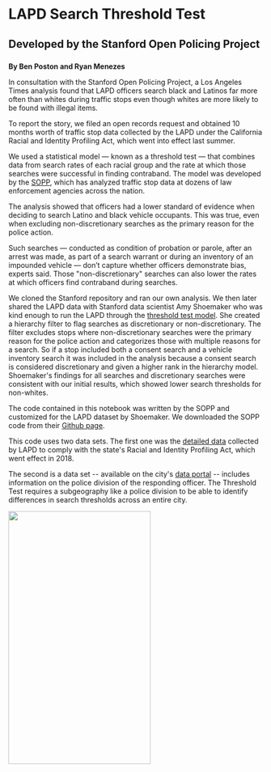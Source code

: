 # LAPD Search Threshold Test

## Developed by the Stanford Open Policing Project

###

<b>By Ben Poston and Ryan Menezes</b>

In consultation with the Stanford Open Policing Project, a Los Angeles Times analysis found that LAPD officers search black and Latinos far more often than whites during traffic stops even though whites are more likely to be found with illegal items.

To report the story, we filed an open records request and obtained 10 months worth of traffic stop data collected by the LAPD under the California Racial and Identity Profiling Act, which went into effect last summer.

We used a statistical model — known as a threshold test — that combines data from search rates of each racial group and the rate at which those searches were successful in finding contraband. The model was developed by the <a href=https://openpolicing.stanford.edu/>SOPP</a>, which has analyzed traffic stop data at dozens of law enforcement agencies across the nation.

The analysis showed that officers had a lower standard of evidence when deciding to search Latino and black vehicle occupants. This was true, even when excluding non-discretionary searches as the primary reason for the police action. 

Such searches — conducted as condition of probation or parole, after an arrest was made, as part of a search warrant or during an inventory of an impounded vehicle — don’t capture whether officers demonstrate bias, experts said. Those "non-discretionary" searches can also lower the rates at which officers find contraband during searches.

We cloned the Stanford repository and ran our own analysis. We then later shared the LAPD data with Stanford data scientist Amy Shoemaker who was kind enough to run the LAPD through the <a href=https://5harad.com/papers/threshold-test.pdf>threshold test model</a>. She created a hierarchy filter to flag searches as discretionary or non-discretionary. The filter excludes stops where non-discretionary searches were the primary reason for the police action and categorizes those with multiple reasons for a search. So if a stop included both a consent search and a vehicle inventory search it was included in the analysis because a consent search is considered discretionary and given a higher rank in the hierarchy model. Shoemaker's findings for all searches and discretionary searches were consistent with our initial results, which showed lower search thresholds for non-whites.

The code contained in this notebook was written by the SOPP and customized for the LAPD dataset by Shoemaker. We downloaded the SOPP code from their <a href=https://github.com/stanford-policylab/opp>Github page</a>.

This code uses two data sets. The first one was the <a href=https://www.dropbox.com/s/hxqglesiofk3o0z/RIPA_MASTER_July_April.csv?dl>detailed data</a> collected by LAPD to comply with the state's Racial and Identity Profiling Act, which went effect in 2018. 

The second is a data set -- available on the city's <a href=https://data.lacity.org/A-Safe-City/Vehicle-and-Pedestrian-Stop-Data-2010-to-Present/ci25-wgt7>data portal</a> -- includes information on the police division of the responding officer. The Threshold Test requires a subgeography like a police division to be able to identify differences in search thresholds across an entire city.

<img src= "https://github.com/datadesk/ripa-analysis/blob/master/LAPD%20Search%20Graphic.png" width="281" height="500">

